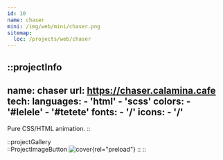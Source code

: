 ```yaml
---
id: 10
name: chaser
mini: /img/web/mini/chaser.png
sitemap:
  loc: /projects/web/chaser
---
```


::projectInfo
---
name: chaser
url: https://chaser.calamina.cafe
tech: 
    languages:
      - 'html'
      - 'scss'
    colors:
      - '#lelele'
      - '#tetete'
    fonts:
      - '/'
    icons:
      - '/'
---
Pure CSS/HTML animation.
::

::projectGallery  
  ::ProjectImageButton
    ![cover](/img/web/chaser.png){rel="preload"}
  ::
::

<!-- ::projectFeatures
:: -->